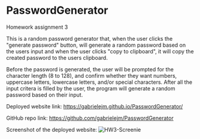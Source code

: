 # PasswordGenerator

Homework assignment 3

This is a random password generator that, when the user clicks the "generate password" button, will generate a random password based on the users input and when the user clicks "copy to clipboard", it will copy the created password to the users clipboard.

Before the password is generated, the user will be prompted for the character length (8 to 128), and confirm whether they want numbers, uppercase letters, lowercase letters, and/or special characters. After all the input critera is filled by the user, the program will generate a random password based on their input.

Deployed website link: https://gabrielejm.github.io/PasswordGenerator/

GitHub repo link: https://github.com/gabrielejm/PasswordGenerator

Screenshot of the deployed website:
![HW3-Screenie](https://user-images.githubusercontent.com/63600183/93949883-e1a14200-fd0f-11ea-8d84-2504c4974d0c.PNG)